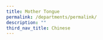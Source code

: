 ```yaml
---
title: Mother Tongue
permalink: /departments/permalink/
description: ""
third_nav_title: Chinese
---
```


